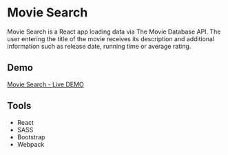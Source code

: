 # Movie Search

Movie Search is a React app loading data via The Movie Database API. The user entering the title of the movie receives its description and additional information such as release date, running time or average rating.

## Demo

[Movie Search - Live DEMO](https://karoczerwinska.github.io/Movie_Search/)

## Tools

- React
- SASS
- Bootstrap
- Webpack

